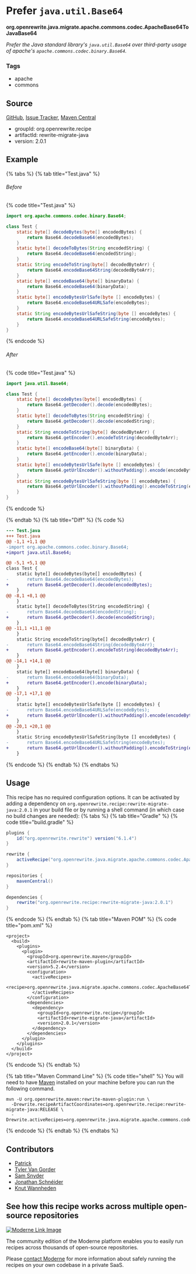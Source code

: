 # Prefer `java.util.Base64`

**org.openrewrite.java.migrate.apache.commons.codec.ApacheBase64ToJavaBase64**

_Prefer the Java standard library's `java.util.Base64` over third-party usage of apache's `apache.commons.codec.binary.Base64`._

### Tags

* apache
* commons

## Source

[GitHub](https://github.com/openrewrite/rewrite-migrate-java/blob/main/src/main/java/org/openrewrite/java/migrate/apache/commons/codec/ApacheBase64ToJavaBase64.java), [Issue Tracker](https://github.com/openrewrite/rewrite-migrate-java/issues), [Maven Central](https://central.sonatype.com/artifact/org.openrewrite.recipe/rewrite-migrate-java/2.0.1/jar)

* groupId: org.openrewrite.recipe
* artifactId: rewrite-migrate-java
* version: 2.0.1

## Example


{% tabs %}
{% tab title="Test.java" %}

###### Before
{% code title="Test.java" %}
```java
import org.apache.commons.codec.binary.Base64;

class Test {
    static byte[] decodeBytes(byte[] encodedBytes) {
        return Base64.decodeBase64(encodedBytes);
    }
    static byte[] decodeToBytes(String encodedString) {
        return Base64.decodeBase64(encodedString);
    }
    static String encodeToString(byte[] decodedByteArr) {
        return Base64.encodeBase64String(decodedByteArr);
    }
    static byte[] encodeBase64(byte[] binaryData) {
        return Base64.encodeBase64(binaryData);
    }
    static byte[] encodeBytesUrlSafe(byte [] encodeBytes) {
        return Base64.encodeBase64URLSafe(encodeBytes);
    }
    static String encodeBytesUrlSafeString(byte [] encodeBytes) {
        return Base64.encodeBase64URLSafeString(encodeBytes);
    }
}
```
{% endcode %}

###### After
{% code title="Test.java" %}
```java
import java.util.Base64;

class Test {
    static byte[] decodeBytes(byte[] encodedBytes) {
        return Base64.getDecoder().decode(encodedBytes);
    }
    static byte[] decodeToBytes(String encodedString) {
        return Base64.getDecoder().decode(encodedString);
    }
    static String encodeToString(byte[] decodedByteArr) {
        return Base64.getEncoder().encodeToString(decodedByteArr);
    }
    static byte[] encodeBase64(byte[] binaryData) {
        return Base64.getEncoder().encode(binaryData);
    }
    static byte[] encodeBytesUrlSafe(byte [] encodeBytes) {
        return Base64.getUrlEncoder().withoutPadding().encode(encodeBytes);
    }
    static String encodeBytesUrlSafeString(byte [] encodeBytes) {
        return Base64.getUrlEncoder().withoutPadding().encodeToString(encodeBytes);
    }
}
```
{% endcode %}

{% endtab %}
{% tab title="Diff" %}
{% code %}
```diff
--- Test.java
+++ Test.java
@@ -1,1 +1,1 @@
-import org.apache.commons.codec.binary.Base64;
+import java.util.Base64;

@@ -5,1 +5,1 @@
class Test {
    static byte[] decodeBytes(byte[] encodedBytes) {
-       return Base64.decodeBase64(encodedBytes);
+       return Base64.getDecoder().decode(encodedBytes);
    }
@@ -8,1 +8,1 @@
    }
    static byte[] decodeToBytes(String encodedString) {
-       return Base64.decodeBase64(encodedString);
+       return Base64.getDecoder().decode(encodedString);
    }
@@ -11,1 +11,1 @@
    }
    static String encodeToString(byte[] decodedByteArr) {
-       return Base64.encodeBase64String(decodedByteArr);
+       return Base64.getEncoder().encodeToString(decodedByteArr);
    }
@@ -14,1 +14,1 @@
    }
    static byte[] encodeBase64(byte[] binaryData) {
-       return Base64.encodeBase64(binaryData);
+       return Base64.getEncoder().encode(binaryData);
    }
@@ -17,1 +17,1 @@
    }
    static byte[] encodeBytesUrlSafe(byte [] encodeBytes) {
-       return Base64.encodeBase64URLSafe(encodeBytes);
+       return Base64.getUrlEncoder().withoutPadding().encode(encodeBytes);
    }
@@ -20,1 +20,1 @@
    }
    static String encodeBytesUrlSafeString(byte [] encodeBytes) {
-       return Base64.encodeBase64URLSafeString(encodeBytes);
+       return Base64.getUrlEncoder().withoutPadding().encodeToString(encodeBytes);
    }
```
{% endcode %}
{% endtab %}
{% endtabs %}


## Usage

This recipe has no required configuration options. It can be activated by adding a dependency on `org.openrewrite.recipe:rewrite-migrate-java:2.0.1` in your build file or by running a shell command (in which case no build changes are needed): 
{% tabs %}
{% tab title="Gradle" %}
{% code title="build.gradle" %}
```groovy
plugins {
    id("org.openrewrite.rewrite") version("6.1.4")
}

rewrite {
    activeRecipe("org.openrewrite.java.migrate.apache.commons.codec.ApacheBase64ToJavaBase64")
}

repositories {
    mavenCentral()
}

dependencies {
    rewrite("org.openrewrite.recipe:rewrite-migrate-java:2.0.1")
}
```
{% endcode %}
{% endtab %}
{% tab title="Maven POM" %}
{% code title="pom.xml" %}
```markup
<project>
  <build>
    <plugins>
      <plugin>
        <groupId>org.openrewrite.maven</groupId>
        <artifactId>rewrite-maven-plugin</artifactId>
        <version>5.2.4</version>
        <configuration>
          <activeRecipes>
            <recipe>org.openrewrite.java.migrate.apache.commons.codec.ApacheBase64ToJavaBase64</recipe>
          </activeRecipes>
        </configuration>
        <dependencies>
          <dependency>
            <groupId>org.openrewrite.recipe</groupId>
            <artifactId>rewrite-migrate-java</artifactId>
            <version>2.0.1</version>
          </dependency>
        </dependencies>
      </plugin>
    </plugins>
  </build>
</project>
```
{% endcode %}
{% endtab %}

{% tab title="Maven Command Line" %}
{% code title="shell" %}
You will need to have [Maven](https://maven.apache.org/download.cgi) installed on your machine before you can run the following command.

```shell
mvn -U org.openrewrite.maven:rewrite-maven-plugin:run \
  -Drewrite.recipeArtifactCoordinates=org.openrewrite.recipe:rewrite-migrate-java:RELEASE \
  -Drewrite.activeRecipes=org.openrewrite.java.migrate.apache.commons.codec.ApacheBase64ToJavaBase64
```
{% endcode %}
{% endtab %}
{% endtabs %}

## Contributors
* [Patrick](patway99@gmail.com)
* [Tyler Van Gorder](tkvangorder@users.noreply.github.com)
* [Sam Snyder](sam@moderne.io)
* [Jonathan Schnéider](jkschneider@gmail.com)
* [Knut Wannheden](knut@moderne.io)


## See how this recipe works across multiple open-source repositories

[![Moderne Link Image](/.gitbook/assets/ModerneRecipeButton.png)](https://app.moderne.io/recipes/org.openrewrite.java.migrate.apache.commons.codec.ApacheBase64ToJavaBase64)

The community edition of the Moderne platform enables you to easily run recipes across thousands of open-source repositories.

Please [contact Moderne](https://moderne.io/product) for more information about safely running the recipes on your own codebase in a private SaaS.
